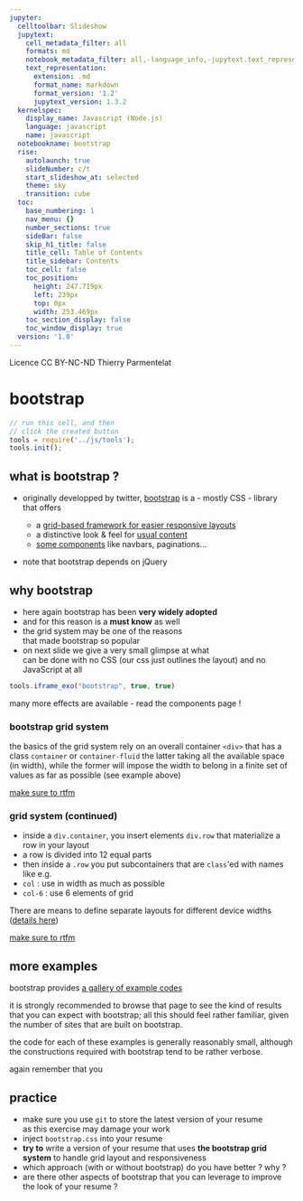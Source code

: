 ```yaml
---
jupyter:
  celltoolbar: Slideshow
  jupytext:
    cell_metadata_filter: all
    formats: md
    notebook_metadata_filter: all,-language_info,-jupytext.text_representation.jupytext_version
    text_representation:
      extension: .md
      format_name: markdown
      format_version: '1.2'
      jupytext_version: 1.3.2
  kernelspec:
    display_name: Javascript (Node.js)
    language: javascript
    name: javascript
  notebookname: bootstrap
  rise:
    autolaunch: true
    slideNumber: c/t
    start_slideshow_at: selected
    theme: sky
    transition: cube
  toc:
    base_numbering: 1
    nav_menu: {}
    number_sections: true
    sideBar: false
    skip_h1_title: false
    title_cell: Table of Contents
    title_sidebar: Contents
    toc_cell: false
    toc_position:
      height: 247.719px
      left: 239px
      top: 0px
      width: 253.469px
    toc_section_display: false
    toc_window_display: true
  version: '1.0'
---
```


<!-- #region slideshow={"slide_type": "slide"} -->
<div class="licence">
<span>Licence CC BY-NC-ND</span>
<span>Thierry Parmentelat</span>
</div>
<!-- #endregion -->

<!-- #region slideshow={"slide_type": ""} -->
# bootstrap
<!-- #endregion -->

```javascript
// run this cell, and then 
// click the created button
tools = require('../js/tools');
tools.init();
```

<!-- #region slideshow={"slide_type": "slide"} -->
## what is bootstrap ?
<!-- #endregion -->

* originally developped by twitter, [bootstrap](https://getbootstrap.com/docs/4.4/getting-started/introduction/) is a - mostly CSS - library that offers
  * a [grid-based framework for easier responsive layouts](https://getbootstrap.com/docs/4.4/layout/overview/)
  * a distinctive look & feel for [usual content](https://getbootstrap.com/docs/4.4/content/typography/)
  * [some components](https://getbootstrap.com/docs/4.4/components/alerts/) like navbars, paginations...

* note that bootstrap depends on jQuery





<!-- #region slideshow={"slide_type": "slide"} -->
## why bootstrap
<!-- #endregion -->

* here again bootstrap has been **very widely adopted**  
* and for this reason is a **must know** as well  
* the grid system may be one of the reasons  
  that made bootstrap so popular
* on next slide we give a very small glimpse at what  
  can be done with no CSS (our css just outlines the layout)
  and no JavaScript at all


```javascript slideshow={"slide_type": "slide"} hide_input=true
tools.iframe_exo("bootstrap", true, true)
```

<p class="rise-footnote">many more effects are available - read the components page !</p>

<!-- #region slideshow={"slide_type": "slide"} -->
### bootstrap grid system
<!-- #endregion -->

the basics of the grid system rely on an overall container `<div>` that has a class `container` or `container-fluid`
the latter taking all the available space (in width), while the former will impose the width to belong in a finite set of values as far as possible (see example above)

[make sure to rtfm](https://getbootstrap.com/docs/4.0/layout/overview/)

<!-- #region slideshow={"slide_type": "slide"} -->
### grid system (continued)
<!-- #endregion -->

* inside a `div.container`, you insert elements `div.row` that materialize a row in your layout
* a row is divided into 12 equal parts
*  then inside a `.row` you put subcontainers that are `class`'ed with names like e.g.
  * `col` : use in width as much as possible
  * `col-6` : use 6 elements of grid

There are means to define separate layouts for different device widths ([details here](https://getbootstrap.com/docs/4.0/layout/overview/#responsive-breakpoints))

[make sure to rtfm](https://getbootstrap.com/docs/4.0/layout/grid/)

<!-- #region slideshow={"slide_type": "slide"} -->
## more examples
<!-- #endregion -->

bootstrap provides [a gallery of example codes](https://getbootstrap.com/docs/4.0/examples/)

it is strongly recommended to browse that page to see the kind of results that you can expect with bootstrap; all this should feel rather familiar, given the number of sites that are built on bootstrap.

the code for each of these examples is generally reasonably small, although the constructions required with bootstrap tend to be rather verbose.

again remember that you 

<!-- #region slideshow={"slide_type": "slide"} -->
## practice
<!-- #endregion -->

* make sure you use `git` to store the latest version of your resume  
  as this exercise may damage your work 
* inject `bootstrap.css` into your resume
* **try to** write a version of your resume that uses **the bootstrap grid system** to handle grid layout and responsiveness
* which approach (with or without bootstrap) do you have better ? why ? 
* are there other aspects of bootstrap that you can leverage to improve the look of your resume ?
